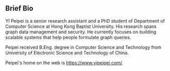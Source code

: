 ## Brief Bio

YI Peipei is a senior research assistant and a PhD student of Department of Computer Science at Hong Kong Baptist University. His research spans graph data management and security. He currently focuses on building scalable systems that help people formulate graph queries.

Peipei received B.Eng. degree in Computer Science and Technology from University of Electronic Science and Technology of China.

Peipei's home on the web is https://www.yipeipei.com/.
